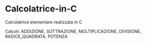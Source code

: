 # Calcolatrice-in-C
Calcolatrice elementare realizzata in C

Calcoli:
ADDIZIONE, SOTTRAZIONE, MOLTIPLICAZIONE, DIVISIONE, RADICE_QUADRATA, POTENZA
